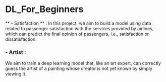# DL_For_Beginners

** - Satisfaction ** :
In this project, we aim to build a model using data related to passenger satisfaction with the services provided by airlines, which can predict the final opinion of passengers, i.e., satisfaction or dissatisfaction.

### - Artist :
We aim to train a deep learning model that, like an art expert, can correctly guess the artist of a painting whose creator is not yet known by simply viewing it.
